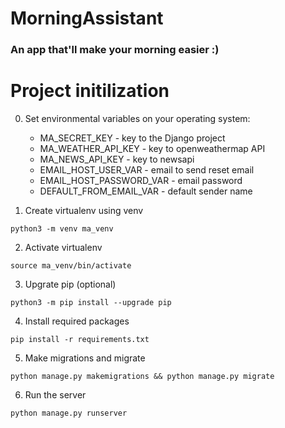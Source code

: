 # MorningAssistant
### An app that'll make your morning easier :)

# Project initilization
0. Set environmental variables on your operating system:
    * MA_SECRET_KEY - key to the Django project
    * MA_WEATHER_API_KEY - key to openweathermap API
    * MA_NEWS_API_KEY - key to newsapi 
    * EMAIL_HOST_USER_VAR - email to send reset email
    * EMAIL_HOST_PASSWORD_VAR - email password
    * DEFAULT_FROM_EMAIL_VAR - default sender name

1. Create virtualenv using venv
``` 
python3 -m venv ma_venv
```
2. Activate virtualenv
``` 
source ma_venv/bin/activate
```
3. Upgrate pip (optional)
``` 
python3 -m pip install --upgrade pip
```
4. Install required packages
``` 
pip install -r requirements.txt
```
5. Make migrations and migrate
``` 
python manage.py makemigrations && python manage.py migrate
```
6. Run the server
``` 
python manage.py runserver
```

